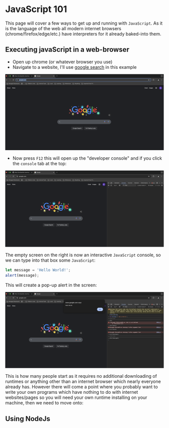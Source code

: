 # JavaScript 101

This page will cover a few ways to get up and running with `JavaScript`.  As it is the language of the web 
all modern internet browsers (chrome/firefox/edge/etc.) have interpreters for it already baked-into them. 

## Executing javaScript in a web-browser

* Open up chrome (or whatever browser you use)
* Navigate to a website, I'll use [google search](https://www.google.com/) in this example

![Google](./assets/google_search.png)

* Now press `F12` this will open up the "developer console" and if you click the `console` tab at the top: 

![Console](./assets/google_console.png)

The empty screen on the right is now an interactive `JavaScript` console, so we can type into that box some `JavaScript`:

```javascript
let message = 'Hello World!';
alert(message);
```

This will create a pop-up alert in the screen: 

![Alert](./assets/google_alert.png)

This is how many people start as it requires no additional downloading of runtimes or anything other than an internet
browser which nearly everyone already has.  However there will come a point where you probably want to write your own 
programs which have nothing to do with internet websites/pages so you will need your own runtime installing on your 
machine, then we need to move onto: 

## Using NodeJs

